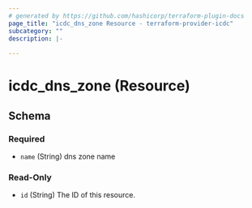 ```yaml
---
# generated by https://github.com/hashicorp/terraform-plugin-docs
page_title: "icdc_dns_zone Resource - terraform-provider-icdc"
subcategory: ""
description: |-
  
---
```


# icdc_dns_zone (Resource)





<!-- schema generated by tfplugindocs -->
## Schema

### Required

- `name` (String) dns zone name

### Read-Only

- `id` (String) The ID of this resource.
